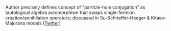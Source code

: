 
Author precisely defines concept of "particle-hole conjugation” as tautological algebra automorphism that swaps single-fermion creation/annihilation operators; discussed in Su-Schrieffer-Heeger & Kitaev-Majorana models ([Twitter](https://twitter.com/JoshuahHeath/status/1250802146603347968))
